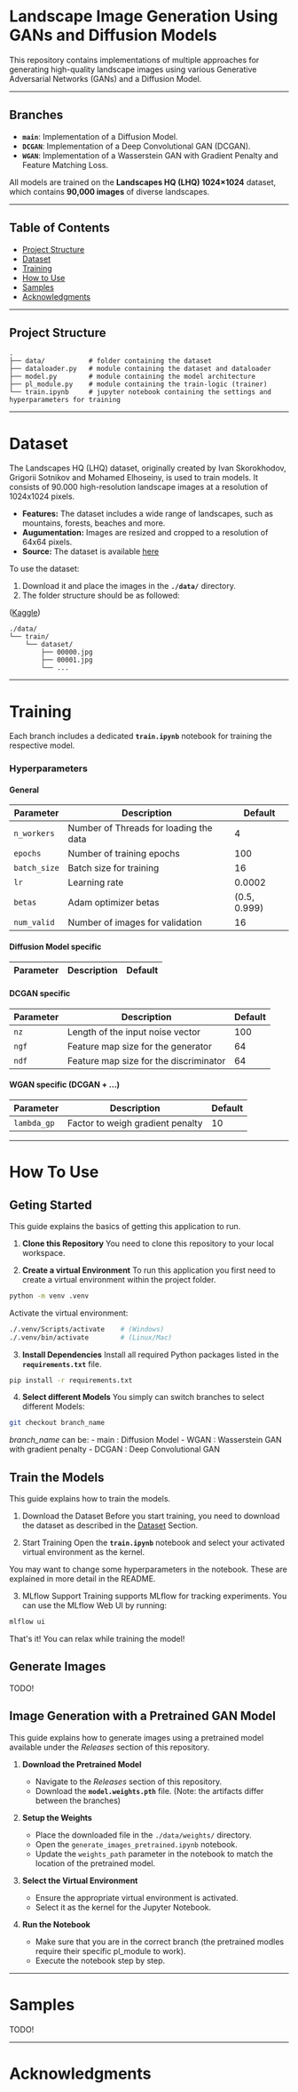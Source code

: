 # Landscape Image Generation Using GANs and Diffusion Models

This repository contains implementations of multiple approaches for generating high-quality landscape images using various Generative Adversarial Networks (GANs) and a Diffusion Model.

---

## Branches
- **`main`**: Implementation of a Diffusion Model.
- **`DCGAN`**: Implementation of a Deep Convolutional GAN (DCGAN).
- **`WGAN`**: Implementation of a Wasserstein GAN with Gradient Penalty and Feature Matching Loss.

All models are trained on the **Landscapes HQ (LHQ) 1024×1024** dataset, which contains **90,000 images** of diverse landscapes.

---

## Table of Contents
- [Project Structure](#project-structure)
- [Dataset](#dataset)
- [Training](#training)
- [How to Use](#how-to-use)
- [Samples](#samples)
- [Acknowledgments](#acknowledgments)

---

## Project Structure

```plaintext
.
├── data/           # folder containing the dataset
├── dataloader.py   # module containing the dataset and dataloader
├── model.py        # module containing the model architecture
├── pl_module.py    # module containing the train-logic (trainer)
└── train.ipynb     # jupyter notebook containing the settings and hyperparameters for training
```

---

# Dataset
The Landscapes HQ (LHQ) dataset, originally created by Ivan Skorokhodov, Grigorii Sotnikov and Mohamed Elhoseiny, is used to train models.
It consists of 90.000 high-resolution landscape images at a resolution of 1024x1024 pixels.

- **Features:** The dataset includes a wide range of landscapes, such as mountains, forests, beaches and more.
- **Augumentation:** Images are resized and cropped to a resolution of 64x64 pixels.
- **Source:** The dataset is available [here](https://github.com/universome/alis)

To use the dataset: 
1. Download it and place the images in the **`./data/`** directory.
2. The folder structure should be as followed:

([Kaggle](https://www.kaggle.com/datasets/dimensi0n/lhq-1024))
```plaintext
./data/
└── train/
    └── dataset/
        ├── 00000.jpg
        ├── 00001.jpg
        └── ...
```

---

# Training
Each branch includes a dedicated **`train.ipynb`** notebook for training the respective model.


### Hyperparameters

#### General
| Parameter      | Description                              | Default       |
|----------------|------------------------------------------|---------------|
| `n_workers`    | Number of Threads for loading the data   | 4             |       
| `epochs`       | Number of training epochs                | 100           |
| `batch_size`   | Batch size for training                  | 16            |
| `lr`           | Learning rate                            | 0.0002        |
| `betas`        | Adam optimizer betas                     | (0.5, 0.999)  |
| `num_valid`    | Number of images for validation          | 16            |

#### Diffusion Model specific
| Parameter      | Description                              | Default       |
|----------------|------------------------------------------|---------------|

#### DCGAN specific
| Parameter      | Description                              | Default       |
|----------------|------------------------------------------|---------------|
| `nz`           | Length of the input noise vector         | 100           |
| `ngf`          | Feature map size for the generator       | 64            |
| `ndf`          | Feature map size for the discriminator   | 64            |

#### WGAN specific (DCGAN + ...)
| Parameter      | Description                              | Default       |
|----------------|------------------------------------------|---------------|
| `lambda_gp`    | Factor to weigh gradient penalty         | 10            |

---

# How To Use
## Geting Started

This guide explains the basics of getting this application to run.

1. **Clone this Repository**
You need to clone this repository to your local workspace.

2. **Create a virtual Environment**
To run this application you first need to create a virtual environment within the project folder.
```bash
python -m venv .venv
```
Activate the virtual environment:
```bash
./.venv/Scripts/activate    # (Windows)
./.venv/bin/activate        # (Linux/Mac)
```
3. **Install Dependencies**
Install all required Python packages listed in the **`requirements.txt`** file.
```bash
pip install -r requirements.txt
```

4. **Select different Models**
You simply can switch branches to select different Models:
```bash
git checkout branch_name
```
*branch_name* can be:
    - main : Diffusion Model
    - WGAN : Wasserstein GAN with gradient penalty
    - DCGAN : Deep Convolutional GAN

## Train the Models

This guide explains how to train the models.

1. Download the Dataset
Before you start training, you need to download the dataset as described in the [Dataset](#dataset) Section.

2. Start Training
Open the **`train.ipynb`** notebook and select your activated virtual environment as the kernel.

You may want to change some hyperparameters in the notebook. These are explained in more detail in the README.

3. MLflow Support
Training supports MLflow for tracking experiments. You can use the MLflow Web UI by running:

```bash
mlflow ui
```

That's it! You can relax while training the model!

## Generate Images

TODO!

## Image Generation with a Pretrained GAN Model

This guide explains how to generate images using a pretrained model available under the *Releases* section of this repository.

1. **Download the Pretrained Model**  
   - Navigate to the *Releases* section of this repository.  
   - Download the **`model.weights.pth`** file. (Note: the artifacts differ between the branches)

2. **Setup the Weights**  
   - Place the downloaded file in the `./data/weights/` directory.  
   - Open the `generate_images_pretrained.ipynb` notebook.  
   - Update the `weights_path` parameter in the notebook to match the location of the pretrained model.  

3. **Select the Virtual Environment**
   - Ensure the appropriate virtual environment is activated.  
   - Select it as the kernel for the Jupyter Notebook.

4. **Run the Notebook**
   - Make sure that you are in the correct branch (the pretrained modles require their specific pl_module to work).
   - Execute the notebook step by step.

---

# Samples

TODO!

---

# Acknowledgments